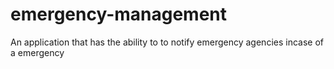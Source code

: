 # emergency-management

An application that has the ability to to notify emergency agencies incase of a emergency



